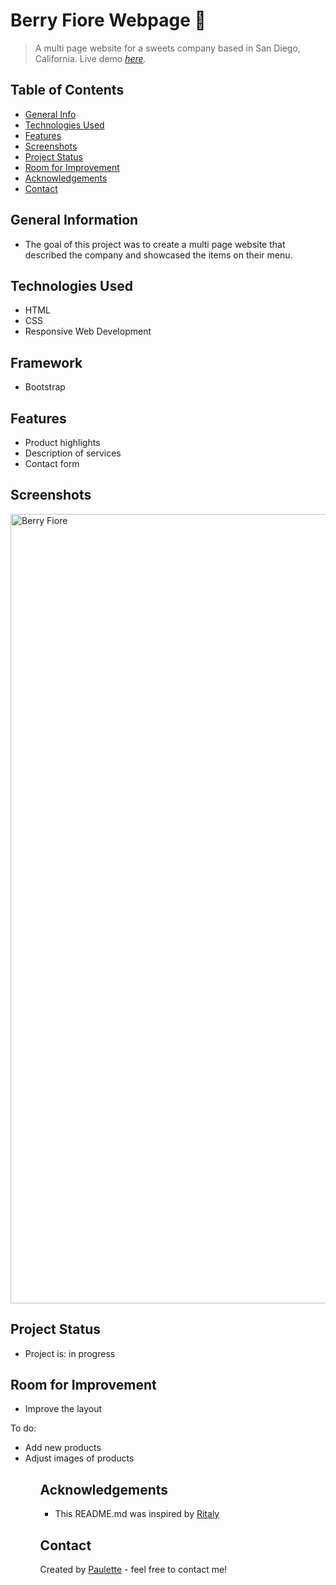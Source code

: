 # Berry Fiore Webpage 🌹
> A multi page website for a sweets company based in San Diego, California.
> Live demo [_here_](https://void321.github.io/Berry-Fiore/).

## Table of Contents
* [General Info](#general-information)
* [Technologies Used](#technologies-used)
* [Features](#features)
* [Screenshots](#screenshots)
* [Project Status](#project-status)
* [Room for Improvement](#room-for-improvement)
* [Acknowledgements](#acknowledgements)
* [Contact](#contact)


## General Information
<ul><li>The goal of this project was to create a multi page website that described the company and showcased the items on their menu.</li></ul>


## Technologies Used
<ul>
 <li>HTML</li>
<li>CSS </li>
<li>Responsive Web Development
</li> </ul>

## Framework 
<ul>
  <li>Bootstrap</li></ul>
  


## Features

<ul>
  <li>Product highlights</li>
  <li> Description of services</li>
  <li>Contact form</li> </ul>


## Screenshots

<img width="1263" alt="Berry Fiore" src="https://user-images.githubusercontent.com/96970580/161271938-4f084513-9163-4b09-94bd-b412a37cc8fb.png">




## Project Status
<ul>
<li>Project is: in progress</li></ul>


## Room for Improvement
<ul>
        
<li>Improve the layout</li></ul>


To do:
<ul>
   <li>Add new products</li>
        <li>Adjust images of products</li><ul>

## Acknowledgements
 <ul><li>This README.md was inspired by <a href ="https://github.com/ritaly"> Ritaly</a></li></ul>

## Contact
Created by [Paulette](https://pzf.netlify.app/) - feel free to contact me!



















